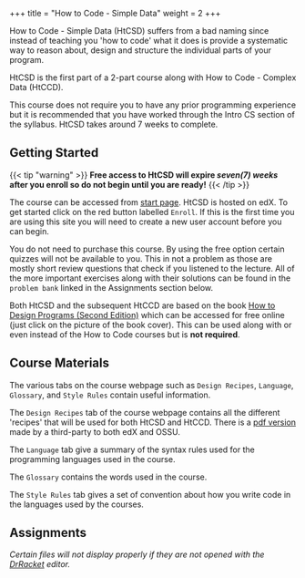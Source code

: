 +++
title = "How to Code - Simple Data"
weight = 2
+++

How to Code - Simple Data (HtCSD) suffers from a bad naming since instead of
teaching you 'how to code' what it does is
provide a systematic way to reason about, design and structure the individual parts of your program.

HtCSD is the first part of a 2-part course along with How to Code - Complex Data
(HtCCD).

 This course does not require you to
have any prior programming experience but it is recommended that you have worked through the Intro CS
section of the syllabus. HtCSD takes around 7 weeks to
complete.

## Getting Started

{{< tip "warning" >}}
**Free access to HtCSD will expire *seven(7) weeks* after you enroll so do not begin
until you are ready!**
{{< /tip >}}

The course can be accessed from [start page](https://www.edx.org/course/how-to-code-simple-data).
HtCSD is hosted on edX. To get started click on the red button labelled `Enroll`.
If this is the first time you are using this site you will need to create a new
user account before you can begin.

You do not need to purchase this course.
By using the free option certain quizzes will not be available to you. This in
not a problem as those are mostly short review questions that check if you
listened to the lecture. All of the more important exercises along with their
solutions can be found in the `problem bank` linked in the Assignments section
below.

Both HtCSD and the subsequent HtCCD are based on the book [How to Design
Programs (Second Edition)](https://htdp.org/) which can be accessed for free online (just click
on the picture of the book cover). This can be used along with or even instead
of the How to Code courses but is **not required**.

## Course Materials

The various tabs on the course webpage such as `Design Recipes`, `Language`,
`Glossary`, and `Style Rules` contain useful information.

The `Design Recipes` tab of the course webpage contains all the different
'recipes' that will be used for both HtCSD and HtCCD. There is a
[pdf version](https://github.com/AshineFoster/HtDR-book)
made by a third-party to both edX and OSSU.

The `Language` tab give a summary of the syntax rules used for the programming
languages used in the course.

The `Glossary` contains the words used in the course.

The `Style Rules` tab gives a set of convention about how you write code in
the languages used by the courses.

## Assignments

*Certain files will not display properly if they are not opened with the
[DrRacket](https://racket-lang.org/download/) editor.*

